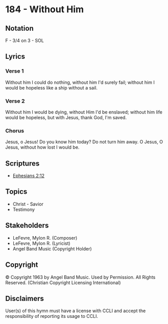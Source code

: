 # 184 - Without Him

## Notation

F - 3/4 on 3 - SOL

## Lyrics

### Verse 1

Without him I could do nothing, without him I'd surely fail; without him I would be hopeless like a ship without a sail.

### Verse 2

Without him I would be dying, without Him I'd be enslaved; without him life would be hopeless, but with Jesus, thank God, I'm saved.

### Chorus

Jesus, o Jesus! Do you know him today? Do not turn him away. O Jesus, O Jesus, without how lost I would be.


## Scriptures

- [Ephesians 2:12](https://www.biblegateway.com/passage/?search=Ephesians%202%3A12)

## Topics

- Christ - Savior
- Testimony

## Stakeholders

- LeFevre, Mylon R. (Composer)
- LeFevre, Mylon R. (Lyricist)
- Angel Band Music (Copyright Holder)

## Copyright

© Copyright 1963 by Angel Band Music. Used by Permission. All Rights Reserved.
(Christian Copyright Licensing International)

## Disclaimers

User(s) of this hymn must have a license with CCLI and accept the responsibility of reporting its usage to CCLI.


